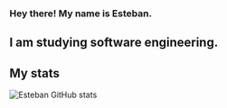 ### Hey there! My name is Esteban. 

## I am studying software engineering.

## My stats
![Esteban GitHub stats](https://github-readme-stats.vercel.app/api?username=EstebanH10&show_icons=true&theme=dark)
